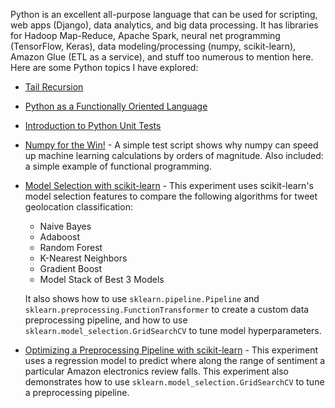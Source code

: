 Python is an excellent all-purpose language that can be used for scripting, web apps (Django), data analytics, and big data processing. It has libraries for Hadoop Map-Reduce, Apache Spark, neural net programming (TensorFlow, Keras), data modeling/processing (numpy, scikit-learn), Amazon Glue (ETL as a service), and stuff too numerous to mention here. Here are some Python topics I have explored:

* [Tail Recursion](https://github.com/chrisfalter/DataScience/blob/master/Python/Tail-Recursion.MD)
* [Python as a Functionally Oriented Language](https://github.com/chrisfalter/DataScience/blob/master/Python/FunctionalOrientation.MD)
* [Introduction to Python Unit Tests](https://github.com/chrisfalter/DataScience/tree/master/Python/IntroToUnitTest)
* [Numpy for the Win!](https://github.com/chrisfalter/DataScience/blob/master/Python/WhyNumpy-Optimization.MD) - A simple test script shows why numpy can speed up machine learning calculations by orders of magnitude. Also included: a simple example of functional programming.
* [Model Selection with scikit-learn](https://github.com/chrisfalter/DataScience/blob/master/NLP/Battle_of_Tweet_Classification_Algorithms.ipynb) - This experiment uses scikit-learn's model selection features to compare the following algorithms for tweet geolocation classification:
  + Naive Bayes
  + Adaboost
  + Random Forest
  + K-Nearest Neighbors
  + Gradient Boost
  + Model Stack of Best 3 Models
  
  It also shows how to use `sklearn.pipeline.Pipeline` and `sklearn.preprocessing.FunctionTransformer` to create a custom data preprocessing pipeline, and how to use `sklearn.model_selection.GridSearchCV` to tune model hyperparameters.
+ [Optimizing a Preprocessing Pipeline with scikit-learn](https://github.com/chrisfalter/DataScience/blob/master/NLP/SentimentAnalysisOfAmazonReviews.ipynb) - This experiment uses a regression model to predict where along the range of sentiment a particular Amazon electronics review falls. This experiment also demonstrates how to use `sklearn.model_selection.GridSearchCV` to tune a preprocessing pipeline. 

